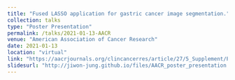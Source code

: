 ```yaml
---
title: "Fused LASSO application for gastric cancer image segmentation."
collection: talks
type: "Poster Presentation"
permalink: /talks/2021-01-13-AACR
venue: "American Association of Cancer Research"
date: 2021-01-13
location: "virtual"
link: "https://aacrjournals.org/clincancerres/article/27/5_Supplement/PO-079/32813/Abstract-PO-079-Fused-LASSO-application-for"
slidesurl: "http://jiwon-jung.github.io/files/AACR_poster_presentation.pdf" 
--- 
```

